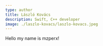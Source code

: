 ```yaml
---
type: author
title: László Kovács
description: Swift, C++ developer
image: ./laszlo-kovacs/laszlo-kovacs.jpeg
---
```


Hello my name is mzperx!
